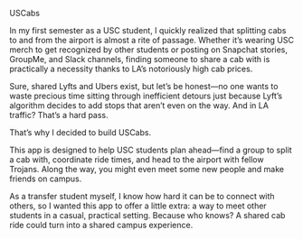 USCabs

In my first semester as a USC student, I quickly realized that splitting cabs to and from the airport is almost a rite of passage. Whether it’s wearing USC merch to get recognized by other students or posting on Snapchat stories, GroupMe, and Slack channels, finding someone to share a cab with is practically a necessity thanks to LA’s notoriously high cab prices.

Sure, shared Lyfts and Ubers exist, but let’s be honest—no one wants to waste precious time sitting through inefficient detours just because Lyft’s algorithm decides to add stops that aren’t even on the way. And in LA traffic? That’s a hard pass.

That’s why I decided to build USCabs.

This app is designed to help USC students plan ahead—find a group to split a cab with, coordinate ride times, and head to the airport with fellow Trojans. Along the way, you might even meet some new people and make friends on campus.

As a transfer student myself, I know how hard it can be to connect with others, so I wanted this app to offer a little extra: a way to meet other students in a casual, practical setting. Because who knows? A shared cab ride could turn into a shared campus experience.
